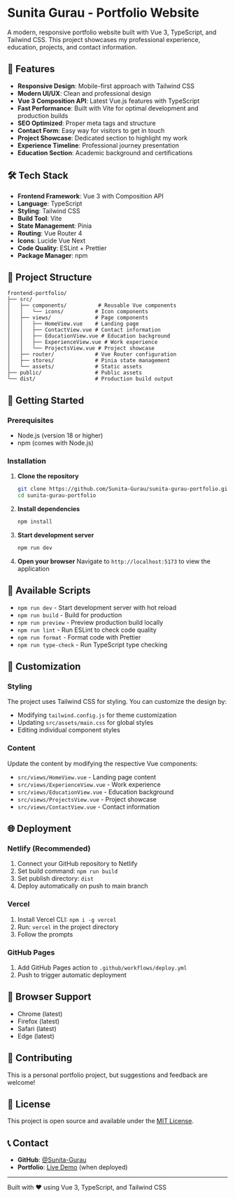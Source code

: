 # Sunita Gurau - Portfolio Website

A modern, responsive portfolio website built with Vue 3, TypeScript, and Tailwind CSS. This project showcases my professional experience, education, projects, and contact information.

## 🌟 Features

- **Responsive Design**: Mobile-first approach with Tailwind CSS
- **Modern UI/UX**: Clean and professional design
- **Vue 3 Composition API**: Latest Vue.js features with TypeScript
- **Fast Performance**: Built with Vite for optimal development and production builds
- **SEO Optimized**: Proper meta tags and structure
- **Contact Form**: Easy way for visitors to get in touch
- **Project Showcase**: Dedicated section to highlight my work
- **Experience Timeline**: Professional journey presentation
- **Education Section**: Academic background and certifications

## 🛠️ Tech Stack

- **Frontend Framework**: Vue 3 with Composition API
- **Language**: TypeScript
- **Styling**: Tailwind CSS
- **Build Tool**: Vite
- **State Management**: Pinia
- **Routing**: Vue Router 4
- **Icons**: Lucide Vue Next
- **Code Quality**: ESLint + Prettier
- **Package Manager**: npm

## 📁 Project Structure

```
frontend-portfolio/
├── src/
│   ├── components/          # Reusable Vue components
│   │   └── icons/          # Icon components
│   ├── views/              # Page components
│   │   ├── HomeView.vue    # Landing page
│   │   ├── ContactView.vue # Contact information
│   │   ├── EducationView.vue # Education background
│   │   ├── ExperienceView.vue # Work experience
│   │   └── ProjectsView.vue # Project showcase
│   ├── router/             # Vue Router configuration
│   ├── stores/             # Pinia state management
│   └── assets/             # Static assets
├── public/                 # Public assets
└── dist/                   # Production build output
```

## 🚀 Getting Started

### Prerequisites

- Node.js (version 18 or higher)
- npm (comes with Node.js)

### Installation

1. **Clone the repository**

   ```bash
   git clone https://github.com/Sunita-Gurau/sunita-gurau-portfolio.git
   cd sunita-gurau-portfolio
   ```

2. **Install dependencies**

   ```bash
   npm install
   ```

3. **Start development server**

   ```bash
   npm run dev
   ```

4. **Open your browser**
   Navigate to `http://localhost:5173` to view the application

## 📝 Available Scripts

- `npm run dev` - Start development server with hot reload
- `npm run build` - Build for production
- `npm run preview` - Preview production build locally
- `npm run lint` - Run ESLint to check code quality
- `npm run format` - Format code with Prettier
- `npm run type-check` - Run TypeScript type checking

## 🎨 Customization

### Styling

The project uses Tailwind CSS for styling. You can customize the design by:

- Modifying `tailwind.config.js` for theme customization
- Updating `src/assets/main.css` for global styles
- Editing individual component styles

### Content

Update the content by modifying the respective Vue components:

- `src/views/HomeView.vue` - Landing page content
- `src/views/ExperienceView.vue` - Work experience
- `src/views/EducationView.vue` - Education background
- `src/views/ProjectsView.vue` - Project showcase
- `src/views/ContactView.vue` - Contact information

## 🌐 Deployment

### Netlify (Recommended)

1. Connect your GitHub repository to Netlify
2. Set build command: `npm run build`
3. Set publish directory: `dist`
4. Deploy automatically on push to main branch

### Vercel

1. Install Vercel CLI: `npm i -g vercel`
2. Run: `vercel` in the project directory
3. Follow the prompts

### GitHub Pages

1. Add GitHub Pages action to `.github/workflows/deploy.yml`
2. Push to trigger automatic deployment

## 📱 Browser Support

- Chrome (latest)
- Firefox (latest)
- Safari (latest)
- Edge (latest)

## 🤝 Contributing

This is a personal portfolio project, but suggestions and feedback are welcome!

## 📄 License

This project is open source and available under the [MIT License](LICENSE).

## 📞 Contact

- **GitHub**: [@Sunita-Gurau](https://github.com/Sunita-Gurau)
- **Portfolio**: [Live Demo](https://sunita-gurau-portfolio.netlify.app) (when deployed)

---

Built with ❤️ using Vue 3, TypeScript, and Tailwind CSS
